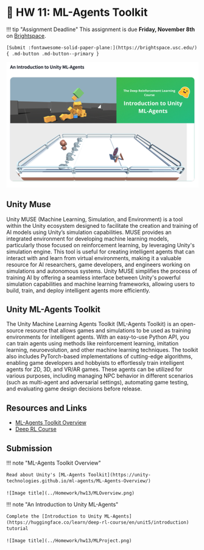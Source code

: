 # 🤖 HW 11: ML-Agents Toolkit

!!! tip "Assignment Deadline"
    This assignment is due **Friday, November 8th** on [Brightspace](https://brightspace.usc.edu/).

    [Submit :fontawesome-solid-paper-plane:](https://brightspace.usc.edu/){ .md-button .md-button--primary }

![Image title](../Homework/hw13/introToML.png)

## Unity Muse

Unity MUSE (Machine Learning, Simulation, and Environment) is a tool within the Unity ecosystem designed to facilitate the creation and training of AI models using Unity’s simulation capabilities. MUSE provides an integrated environment for developing machine learning models, particularly those focused on reinforcement learning, by leveraging Unity's simulation engine. This tool is useful for creating intelligent agents that can interact with and learn from virtual environments, making it a valuable resource for AI researchers, game developers, and engineers working on simulations and autonomous systems. Unity MUSE simplifies the process of training AI by offering a seamless interface between Unity's powerful simulation capabilities and machine learning frameworks, allowing users to build, train, and deploy intelligent agents more efficiently.

##  Unity ML-Agents Toolkit

The Unity Machine Learning Agents Toolkit (ML-Agents Toolkit) is an open-source resource that allows games and simulations to be used as training environments for intelligent agents. With an easy-to-use Python API, you can train agents using methods like reinforcement learning, imitation learning, neuroevolution, and other machine learning techniques. The toolkit also includes PyTorch-based implementations of cutting-edge algorithms, enabling game developers and hobbyists to effortlessly train intelligent agents for 2D, 3D, and VR/AR games. These agents can be utilized for various purposes, including managing NPC behavior in different scenarios (such as multi-agent and adversarial settings), automating game testing, and evaluating game design decisions before release. 

## Resources and Links
* [ML-Agents Toolkit Overview](https://unity-technologies.github.io/ml-agents/ML-Agents-Overview/)
* [Deep RL Course](https://huggingface.co/learn/deep-rl-course/en/unit5/introduction)

## Submission

!!! note "ML-Agents Toolkit Overview"

    Read about Unity's [ML-Agents Toolkit](https://unity-technologies.github.io/ml-agents/ML-Agents-Overview/)

    ![Image title](../Homework/hw13/MLOverview.png)

!!! note "An Introduction to Unity ML-Agents"

    Complete the [Introduction to Unity ML-Agents](https://huggingface.co/learn/deep-rl-course/en/unit5/introduction) tutorial

    ![Image title](../Homework/hw13/MLProject.png)